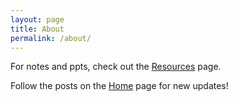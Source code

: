 ```yaml
---
layout: page
title: About
permalink: /about/
---
```

For notes and ppts, check out the [Resources] page.

Follow the posts on the [Home] page for new updates!

[Home]: /
[Resources]: /resources/
